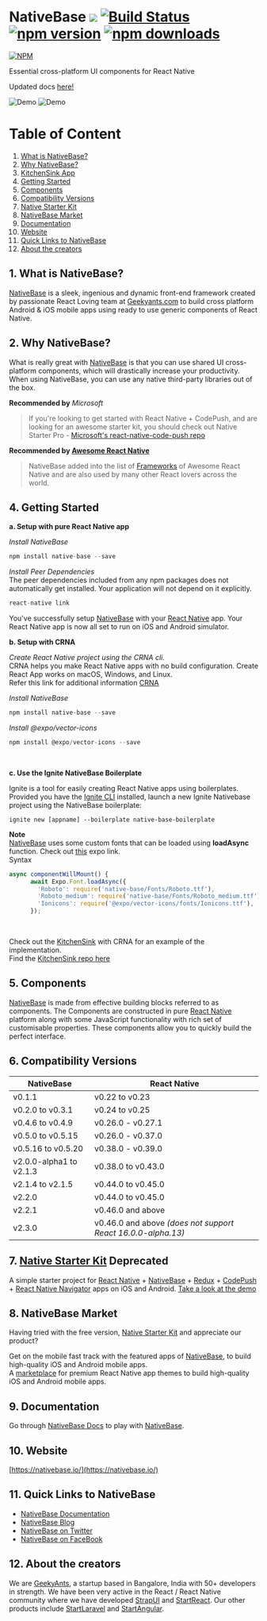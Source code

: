 # NativeBase [![](http://slack.nativebase.io/badge.svg)](http://slack.nativebase.io/) [![Build Status](https://travis-ci.org/GeekyAnts/NativeBase.svg?branch=master)](https://travis-ci.org/GeekyAnts/NativeBase) [![npm version](https://badge.fury.io/js/native-base.svg)](https://badge.fury.io/js/native-base) [![npm downloads](https://img.shields.io/npm/dt/native-base.svg)](https://npm-stat.com/charts.html?package=native-base&from=2016-04-01&to=2018-02-17)

[![NPM](https://nodei.co/npm/native-base.png?downloads=true)](https://nodei.co/npm/native-base/)

Essential cross-platform UI components for React Native

 Updated docs [here!](https://docs.nativebase.io/)

![Demo](https://github.com/GeekyAnts/NativeBase-KitchenSink/raw/master/screenshots/iOS.gif)
![Demo](https://github.com/GeekyAnts/NativeBase-KitchenSink/raw/master/screenshots/Android.gif)


# Table of Content

1. [What is NativeBase?](#1-what-is-nativebase)
2. [Why NativeBase?](#2-why-nativebase)
3. [KitchenSink App](https://github.com/GeekyAnts/NativeBase-KitchenSink)
4. [Getting Started](#4-getting-started)
5. [Components](#5-components)
6. [Compatibility Versions](#6-compatibility-versions)
7. [Native Starter Kit](#7-native-starter-kit)
8. [NativeBase Market](#8-nativebase-market)
9. [Documentation](#9-documentation)
10. [Website](#10-website)
11. [Quick Links to NativeBase](#11-quick-links-to-nativebase)
12. [About the creators](#12-about-the-creators)



## 1. What is NativeBase?
[NativeBase](https://nativebase.io/) is a sleek, ingenious and dynamic front-end framework created by passionate React Loving team at [Geekyants.com](https://geekyants.com/) to build cross platform Android & iOS mobile apps using ready to use generic components of React Native.



## 2. Why NativeBase?
What is really great with [NativeBase](https://nativebase.io/) is that you can use shared UI cross-platform components, which will drastically increase your productivity. When using NativeBase, you can use any native third-party libraries out of the box.<br />

**Recommended by** *Microsoft*
> If you're looking to get started with React Native + CodePush, and are looking for an awesome starter kit, you should check out Native Starter Pro - [Microsoft's react-native-code-push repo](https://github.com/Microsoft/react-native-code-push#example-apps--starters)

**Recommended by [Awesome React Native](https://github.com/jondot/awesome-react-native)**
>NativeBase added into the list of [Frameworks](https://github.com/jondot/awesome-react-native#frameworks) of Awesome React Native and are also used by many other React lovers across the world.


## 4. Getting Started

**a. Setup with pure React Native app**

*Install NativeBase*

```js
npm install native-base --save
```
*Install Peer Dependencies*<br />
The peer dependencies included from any npm packages does not automatically get installed. Your application will not depend on it explicitly.

```js
react-native link
```

You've successfully setup [NativeBase](https://nativebase.io/) with your [React Native](https://facebook.github.io/react-native/) app. Your React Native app is now all set to run on iOS and Android simulator.


**b. Setup with CRNA**

*Create React Native project using the CRNA cli.* <br />
CRNA helps you make React Native apps with no build configuration. Create React App works on macOS, Windows, and Linux. <br />
Refer this link for additional information [CRNA](https://github.com/react-community/create-react-native-app)

*Install NativeBase*
```js
npm install native-base --save
```
*Install @expo/vector-icons*
```js
npm install @expo/vector-icons --save
```
<br />

**c. Use the Ignite NativeBase Boilerplate**

Ignite is a tool for easily creating React Native apps using boilerplates. <br />
Provided you have the [Ignite CLI](https://github.com/infinitered/ignite) installed, launch a new Ignite Nativebase project using the NativeBase boilerplate:
```
ignite new [appname] --boilerplate native-base-boilerplate
```

**Note** <br />
[NativeBase](https://nativebase.io/) uses some custom fonts that can be loaded using **loadAsync** function. Check out [this](https://docs.expo.io/versions/v15.0.0/sdk/font.html#expofontloadasyncname-url) expo link.
<br />
Syntax <br />
```js
async componentWillMount() {
      await Expo.Font.loadAsync({
        'Roboto': require('native-base/Fonts/Roboto.ttf'),
        'Roboto_medium': require('native-base/Fonts/Roboto_medium.ttf'),
        'Ionicons': require('@expo/vector-icons/fonts/Ionicons.ttf'),
      });
```
<br />

Check out the [KitchenSink](https://expo.io/@geekyants/nativebasekitchensink) with CRNA for an example of the implementation.<br />
Find the [KitchenSink repo here](https://github.com/GeekyAnts/NativeBase-KitchenSink/tree/CRNA)

## 5. Components

[NativeBase](https://nativebase.io/) is made from effective building blocks referred to as components. The Components are constructed in pure [React Native](https://github.com/facebook/react-native) platform along with some JavaScript functionality with rich set of customisable properties. These components allow you to quickly build the perfect interface.

## 6. Compatibility Versions

| NativeBase   |      React Native      |
|----------|-------------|
| v0.1.1	| v0.22 to v0.23 |
| v0.2.0 to v0.3.1 | v0.24 to v0.25 |
| v0.4.6 to v0.4.9 | v0.26.0 - v0.27.1 |
| v0.5.0 to v0.5.15 | v0.26.0 - v0.37.0 |
| v0.5.16 to v0.5.20 | v0.38.0 - v0.39.0 |
| v2.0.0-alpha1 to v2.1.3 | v0.38.0 to v0.43.0 |
| v2.1.4 to v2.1.5 | v0.44.0 to v0.45.0 |
| v2.2.0 | v0.44.0 to v0.45.0 |
| v2.2.1 | v0.46.0 and above |
| v2.3.0 | v0.46.0 and above *(does not support React 16.0.0-alpha.13)*|

## 7. [Native Starter Kit](https://github.com/start-react/native-starter-kit) Deprecated

A simple starter project for [React Native](https://github.com/facebook/react-native) + [NativeBase](https://nativebase.io/) + [Redux](http://redux.js.org/) + [CodePush](https://github.com/Microsoft/react-native-code-push) + [React Native Navigator](https://facebook.github.io/react-native/docs/navigator.html) apps on iOS and Android.
[Take a look at the demo](https://github.com/start-react/native-starter-kit#screens)


## 8. NativeBase Market

Having tried with the free version, [Native Starter Kit](https://github.com/start-react/native-starter-kit) and appreciate our product?

Get on the mobile fast track with the featured apps of [NativeBase](https://nativebase.io/), to build high-quality iOS and Android mobile apps.<br />
A [marketplace](https://market.nativebase.io/) for premium React Native app themes to build high-quality iOS and Android mobile apps. <br />

## 9. Documentation

Go through [NativeBase Docs](https://docs.nativebase.io/) to play with [NativeBase](https://nativebase.io/).



## 10. Website
[https://nativebase.io/](https://nativebase.io/)



## 11. Quick Links to NativeBase

*	[NativeBase Documentation](https://docs.nativebase.io/)
*	[NativeBase Blog](https://blog.nativebase.io)
*	[NativeBase on Twitter](https://twitter.com/NativeBaseIO)
*	[NativeBase on FaceBook](https://www.facebook.com/nativebaseio/)


## 12. About the creators

We are [GeekyAnts](https://geekyants.com/), a startup based in Bangalore, India with 50+ developers in strength. We have been very active in the React / React Native community where we have developed [StrapUI](https://www.strapui.com/) and [StartReact](https://startreact.com/). Our other products include [StartLaravel](http://startlaravel.com) and [StartAngular](http://startangular.com).


